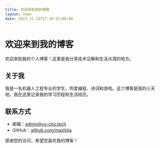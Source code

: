 ```yaml
---
title: 欢迎来到我的博客
layout: home
date: 2023-12-14T17:30:22+08:00
---
```


# 欢迎来到我的博客

欢迎来到我的个人博客！这里是我分享技术见解和生活点滴的地方。

     
## 关于我
<!-- more -->

我是一名机器人工程专业的学生，热爱编程、诗词和游戏。这个博客是我的小天地，我在这里记录我的学习历程和生活经历。


## 联系方式

- 邮箱：[admin@yu-chu.tech](mailto:admin@yu-chu.tech)
- GitHub：[github.com/mazhijia](https://github.com/mazhijia)

感谢您的访问，希望您喜欢我的博客！

